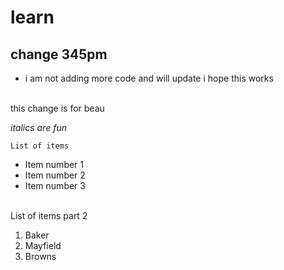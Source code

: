 #   learn
##  change 345pm
*   i am not adding more code and will update i hope this works

<br> this change is for beau


*italics are fun*

    List of items
- Item number 1
- Item number 2
- Item number 3

<br>
List of items part 2

1. Baker
2. Mayfield
3. Browns
